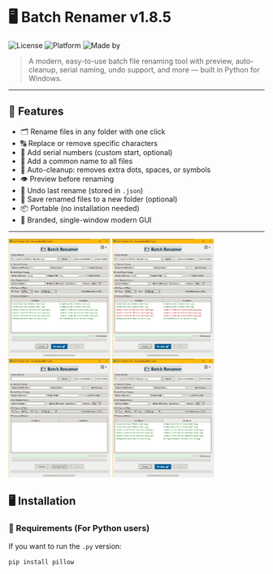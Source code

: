 # 🖥 Batch Renamer v1.8.5

![License](https://img.shields.io/badge/license-MIT-blue.svg)
![Platform](https://img.shields.io/badge/platform-Windows-blue)
![Made by](https://img.shields.io/badge/Made%20By-NihadSquare-blue)

> A modern, easy-to-use batch file renaming tool with preview, auto-cleanup, serial naming, undo support, and more — built in Python for Windows.

---

## 🚀 Features

- 🗂 Rename files in any folder with one click
- 🔠 Replace or remove specific characters
- 🔢 Add serial numbers (custom start, optional)
- 📛 Add a common name to all files
- 🧹 Auto-cleanup: removes extra dots, spaces, or symbols
- 👁 Preview before renaming
- 🔄 Undo last rename (stored in `.json`)
- 📂 Save renamed files to a new folder (optional)
- 📦 Portable (no installation needed)
- 🎨 Branded, single-window modern GUI

---

<p float="left">
  <img src="screenshot/BR Screenshot 1.jpg" width="200"/>
  <img src="screenshot/BR Screenshot 2.jpg" width="200"/>
  <img src="screenshot/BR Screenshot 3.jpg" width="200"/>
  <img src="screenshot/BR Screenshot 4.jpg" width="200"/>
</p>


## 🖥 Installation

### 🔧 Requirements (For Python users)
If you want to run the `.py` version:
```bash
pip install pillow

